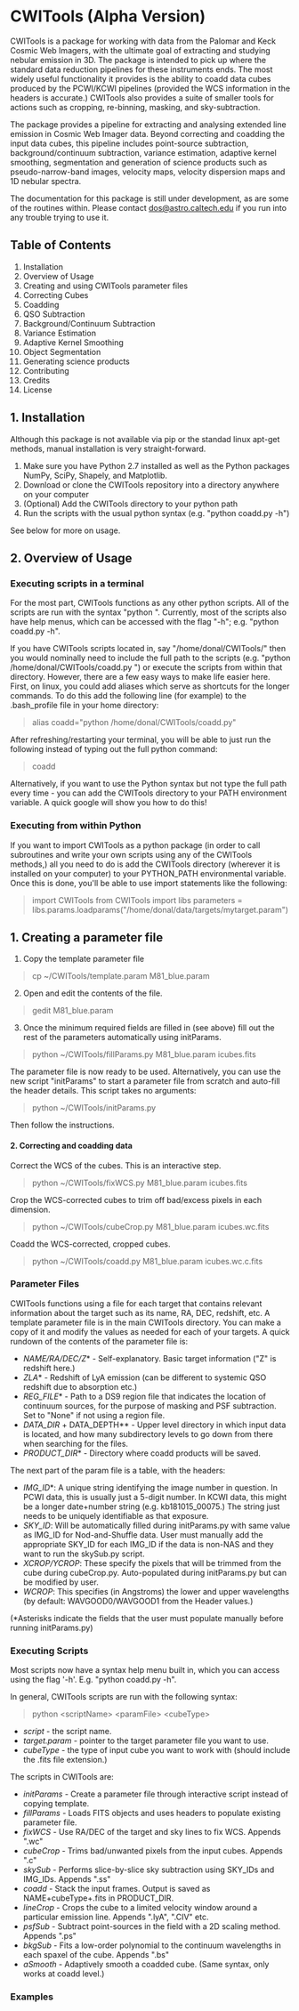 # CWITools (Alpha Version)

CWITools is a package for working with data from the Palomar and Keck Cosmic Web Imagers, with the ultimate goal of extracting and studying nebular emission in 3D. The package is intended to pick up where the standard data reduction pipelines for these instruments ends. The most widely useful functionality it provides is the ability to coadd data cubes produced by the PCWI/KCWI pipelines (provided the WCS information in the headers is accurate.) CWITools also provides a suite of smaller tools for actions such as cropping, re-binning, masking, and sky-subtraction. 

The package provides a pipeline for extracting and analysing extended line emission in Cosmic Web Imager data. Beyond correcting and coadding the input data cubes, this pipeline includes point-source subtraction, background/continuum subtraction, variance estimation, adaptive kernel smoothing, segmentation and generation of science products such as pseudo-narrow-band images, velocity maps, velocity dispersion maps and 1D nebular spectra.

The documentation for this package is still under development, as are some of the routines within. Please contact dos@astro.caltech.edu if you run into any trouble trying to use it.

## Table of Contents

1. Installation
1. Overview of Usage
1. Creating and using CWITools parameter files
1. Correcting Cubes
1. Coadding
1. QSO Subtraction
1. Background/Continuum Subtraction
1. Variance Estimation
1. Adaptive Kernel Smoothing
1. Object Segmentation
1. Generating science products
1. Contributing
1. Credits
1. License

## 1. Installation

Although this package is not available via pip or the standad linux apt-get methods, manual installation is very straight-forward. 

1. Make sure you have Python 2.7 installed as well as the Python packages NumPy, SciPy, Shapely, and Matplotlib.
2. Download or clone the CWITools repository into a directory anywhere on your computer
3. (Optional) Add the CWITools directory to your python path
4. Run the scripts with the usual python syntax (e.g. "python coadd.py -h")

See below for more on usage.

##  2. Overview of Usage

### Executing scripts in a terminal

For the most part, CWITools functions as any other python scripts. All of the scripts are run with the syntax "python <scriptName> <parameters>". Currently, most of the scripts also have help menus, which can be accessed with the flag "-h"; e.g. "python coadd.py -h".

If you have CWITools scripts located in, say "/home/donal/CWITools/" then you would nominally need to include the full path to the scripts (e.g. "python /home/donal/CWITools/coadd.py <parameters>") or execute the scripts from within that directory. However, there are a few easy ways to make life easier here. First, on linux, you could add aliases which serve as shortcuts for the longer commands. To do this add the following line (for example) to the .bash_profile file in your home directory:

> alias coadd="python /home/donal/CWITools/coadd.py"

After refreshing/restarting your terminal, you will be able to just run the following instead of typing out the full python command:

> coadd <parameters>

Alternatively, if you want to use the Python syntax but not type the full path every time - you can add the CWITools directory to your PATH environment variable. A quick google will show you how to do this!

### Executing from within Python

If you want to import CWITools as a python package (in order to call subroutines and write your own scripts using any of the CWITools methods,) all you need to do is add the CWITools directory (wherever it is installed on your computer) to your PYTHON_PATH environmental variable. Once this is done, you'll be able to use import statements like the following:

> import CWITools
> from CWITools import libs
> parameters = libs.params.loadparams("/home/donal/data/targets/mytarget.param")

## 1. Creating a parameter file 

1. Copy the template parameter file
> cp ~/CWITools/template.param M81_blue.param

2. Open and edit the contents of the file.
> gedit M81_blue.param

3. Once the minimum required fields are filled in (see above) fill out the rest of the parameters automatically using initParams.
> python ~/CWITools/fillParams.py M81_blue.param icubes.fits

The parameter file is now ready to be used. Alternatively, you can use the new script "initParams" to start a parameter file from scratch and auto-fill the header details. This script takes no arguments:

> python ~/CWITools/initParams.py

Then follow the instructions.

#### 2. Correcting and coadding data

Correct the WCS of the cubes. This is an interactive step.
> python ~/CWITools/fixWCS.py M81_blue.param icubes.fits

Crop the WCS-corrected cubes to trim off bad/excess pixels in each dimension.
> python ~/CWITools/cubeCrop.py M81_blue.param icubes.wc.fits

Coadd the WCS-corrected, cropped cubes.
> python ~/CWITools/coadd.py M81_blue.param icubes.wc.c.fits




### Parameter Files

CWITools functions using a file for each target that contains relevant information about the target such as its name, RA, DEC, redshift, etc. A template parameter file is in the main CWITools directory. You can make a copy of it and modify the values as needed for each of your targets. A quick rundown of the contents of the parameter file is:

* *NAME/RA/DEC/Z** - Self-explanatory. Basic target information ("Z" is redshift here.)
* *ZLA** - Redshift of LyA emission (can be different to systemic QSO redshift due to absorption etc.)
* *REG_FILE** - Path to a DS9 region file that indicates the location of continuum sources, for the purpose of masking and PSF subtraction. Set to "None" if not using a region file.
* *DATA_DIR* + DATA_DEPTH** - Upper level directory in which input data is located, and how many subdirectory levels to go down from there when searching for the files.
* *PRODUCT_DIR** - Directory where coadd products will be saved.

The next part of the param file is a table, with the headers:

* *IMG_ID**: A unique string identifying the image number in question. In PCWI data, this is usually just a 5-digit number. In KCWI data, this might be a longer date+number string (e.g. kb181015_00075.) The string just needs to be uniquely identifiable as that exposure.
* *SKY_ID*: Will be automatically filled during initParams.py with same value as IMG_ID for Nod-and-Shuffle data. User must manually add the appropriate SKY_ID for each IMG_ID if the data is non-NAS and they want to run the skySub.py script. 
* *XCROP/YCROP*: These specify the pixels that will be trimmed from the cube during cubeCrop.py. Auto-populated during initParams.py but can be modified by user.
* *WCROP*: This specifies (in Angstroms) the lower and upper wavelengths (by default: WAVGOOD0/WAVGOOD1 from the Header values.) 

(\*Asterisks indicate the fields that the user must populate manually before running initParams.py)

### Executing Scripts

Most scripts now have a syntax help menu built in, which you can access using the flag '-h'. E.g. "python coadd.py -h". 

In general, CWITools scripts are run with the following syntax:

> python \<scriptName\> \<paramFile\> \<cubeType\>
  
* *script* - the script name.
* *target.param* - pointer to the target parameter file you want to use.
* *cubeType* - the type of input cube you want to work with (should include the .fits file extension.)

The scripts in CWITools are:

* *initParams* - Create a parameter file through interactive script instead of copying template.
* *fillParams* - Loads FITS objects and uses headers to populate existing parameter file.
* *fixWCS* - Use RA/DEC of the target and sky lines to fix WCS. Appends ".wc"
* *cubeCrop* - Trims bad/unwanted pixels from the input cubes. Appends ".c"
* *skySub* - Performs slice-by-slice sky subtraction using SKY_IDs and IMG_IDs. Appends ".ss"
* *coadd* - Stack the input frames. Output is saved as NAME+cubeType+.fits in PRODUCT_DIR.
* *lineCrop* - Crops the cube to a limited velocity window around a particular emission line. Appends ".lyA", ".CIV" etc.
* *psfSub* - Subtract point-sources in the field with a 2D scaling method. Appends ".ps"
* *bkgSub* - Fits a low-order polynomial to the continuum wavelengths in each spaxel of the cube. Appends ".bs"
* *aSmooth* - Adaptively smooth a coadded cube. (Same syntax, only works at coadd level.)

### Examples
